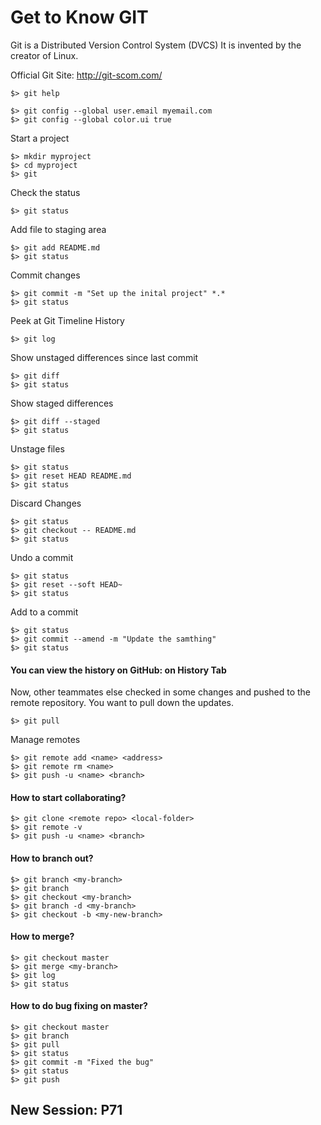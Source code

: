 # Get to Know GIT

Git is a Distributed Version Control System (DVCS)
It is invented by the creator of Linux.

Official Git Site: http://git-scom.com/

```` 
$> git help

$> git config --global user.email myemail.com
$> git config --global color.ui true
````

Start a project
````
$> mkdir myproject
$> cd myproject
$> git
````

Check the status
````
$> git status
````

Add file to staging area
````
$> git add README.md
$> git status
````

Commit changes
````
$> git commit -m "Set up the inital project" *.*
$> git status
````

Peek at Git Timeline History
````
$> git log
````

Show unstaged differences since last commit
````
$> git diff
$> git status
````

Show staged differences
````
$> git diff --staged
$> git status
````

Unstage files
````
$> git status
$> git reset HEAD README.md
$> git status
````

Discard Changes
````
$> git status
$> git checkout -- README.md
$> git status
````

Undo a commit
````
$> git status
$> git reset --soft HEAD~
$> git status
````

Add to a commit
````
$> git status
$> git commit --amend -m "Update the samthing"
$> git status
````

#### You can view the history on GitHub: on History Tab

Now, other teammates else checked in some changes and pushed to the remote repository.  You want to pull down the updates.

```` 
$> git pull
````

Manage remotes
````
$> git remote add <name> <address>
$> git remote rm <name> 
$> git push -u <name> <branch>
````

#### How to start collaborating?

````
$> git clone <remote repo> <local-folder>
$> git remote -v
$> git push -u <name> <branch>
````

#### How to branch out?

````
$> git branch <my-branch>
$> git branch
$> git checkout <my-branch>
$> git branch -d <my-branch>
$> git checkout -b <my-new-branch>
````

#### How to merge?

````
$> git checkout master
$> git merge <my-branch>
$> git log
$> git status
````

#### How to do bug fixing on master?

````
$> git checkout master
$> git branch
$> git pull
$> git status
$> git commit -m "Fixed the bug"
$> git status
$> git push
````



## New Session: P71